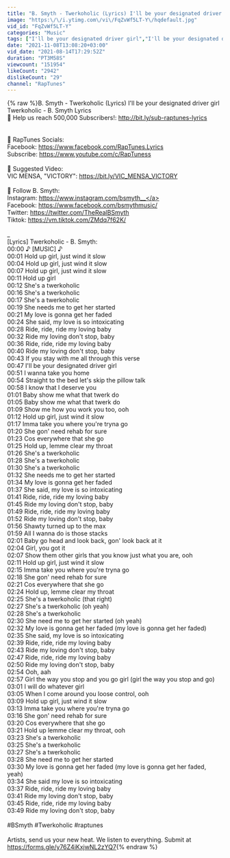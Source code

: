 ```yaml
---
title: "B. Smyth - Twerkoholic (Lyrics) I'll be your designated driver girl"
image: "https:\/\/i.ytimg.com\/vi\/FqZvWf5LT-Y\/hqdefault.jpg"
vid_id: "FqZvWf5LT-Y"
categories: "Music"
tags: ["I'll be your designated driver girl","I'll be your designated driver girl tiktok","I'll be your designated driver girl tiktok song"]
date: "2021-11-08T13:08:20+03:00"
vid_date: "2021-08-14T17:29:52Z"
duration: "PT3M58S"
viewcount: "151954"
likeCount: "2942"
dislikeCount: "29"
channel: "RapTunes"
---
```

{% raw %}B. Smyth - Twerkoholic (Lyrics) I'll be your designated driver girl<br />Twerkoholic - B. Smyth Lyrics <br />🔔 Help us reach 500,000 Subscribers!: <a rel="nofollow" target="blank" href="http://bit.ly/sub-raptunes-lyrics">http://bit.ly/sub-raptunes-lyrics</a><br /><br /><br />🌟 RapTunes Socials: <br />Facebook: <a rel="nofollow" target="blank" href="https://www.facebook.com/RapTunes.Lyrics">https://www.facebook.com/RapTunes.Lyrics</a><br />Subscribe: <a rel="nofollow" target="blank" href="https://www.youtube.com/c/RapTuness">https://www.youtube.com/c/RapTuness</a><br /><br />🌟 Suggested Video:<br />VIC MENSA, &quot;VICTORY&quot;: <a rel="nofollow" target="blank" href="https://bit.ly/VIC_MENSA_VICTORY">https://bit.ly/VIC_MENSA_VICTORY</a><br /> <br />🌟 Follow B. Smyth: <br />Instagram: <a rel="nofollow" target="blank" href="https://www.instagram.com/bsmyth__">https://www.instagram.com/bsmyth__</a><br />Facebook: <a rel="nofollow" target="blank" href="https://www.facebook.com/bsmythmusic/">https://www.facebook.com/bsmythmusic/</a><br />Twitter: <a rel="nofollow" target="blank" href="https://twitter.com/TheRealBSmyth">https://twitter.com/TheRealBSmyth</a><br />Tiktok: <a rel="nofollow" target="blank" href="https://vm.tiktok.com/ZMdq7f62K/">https://vm.tiktok.com/ZMdq7f62K/</a><br /><br />_<br />[Lyrics] Twerkoholic - B. Smyth: <br />00:00 ♪ [MUSIC] ♪<br />00:01 Hold up girl, just wind it slow<br />00:04 Hold up girl, just wind it slow<br />00:07 Hold up girl, just wind it slow<br />00:11 Hold up girl<br />00:12 She's a twerkoholic<br />00:16 She's a twerkoholic<br />00:17 She's a twerkoholic<br />00:19 She needs me to get her started<br />00:21 My love is gonna get her faded<br />00:24 She said, my love is so intoxicating<br />00:28 Ride, ride, ride my loving baby<br />00:32 Ride my loving don't stop, baby<br />00:36 Ride, ride, ride my loving baby<br />00:40 Ride my loving don't stop, baby<br />00:43 If you stay with me all through this verse<br />00:47 I'll be your designated driver girl<br />00:51 I wanna take you home<br />00:54 Straight to the bed let's skip the pillow talk<br />00:58 I know that I deserve you<br />01:01 Baby show me what that twerk do<br />01:05 Baby show me what that twerk do<br />01:09 Show me how you work you too, ooh<br />01:12 Hold up girl, just wind it slow<br />01:17 Imma take you where you're tryna go<br />01:20 She gon' need rehab for sure<br />01:23 Cos everywhere that she go<br />01:25 Hold up, lemme clear my throat<br />01:26 She's a twerkoholic<br />01:28 She's a twerkoholic<br />01:30 She's a twerkoholic<br />01:32 She needs me to get her started<br />01:34 My love is gonna get her faded<br />01:37 She said, my love is so intoxicating<br />01:41 Ride, ride, ride my loving baby<br />01:45 Ride my loving don't stop, baby<br />01:49 Ride, ride, ride my loving baby<br />01:52 Ride my loving don't stop, baby<br />01:56 Shawty turned up to the max<br />01:59 All I wanna do is those stacks<br />02:01 Baby go head and look back, gon' look back at it<br />02:04 Girl, you got it<br />02:07 Show them other girls that you know just what you are, ooh<br />02:11 Hold up girl, just wind it slow<br />02:15 Imma take you where you're tryna go<br />02:18 She gon' need rehab for sure<br />02:21 Cos everywhere that she go<br />02:24 Hold up, lemme clear my throat<br />02:25 She's a twerkoholic (that right)<br />02:27 She's a twerkoholic (oh yeah)<br />02:28 She's a twerkoholic<br />02:30 She need me to get her started (oh yeah)<br />02:32 My love is gonna get her faded (my love is gonna get her faded)<br />02:35 She said, my love is so intoxicating<br />02:39 Ride, ride, ride my loving baby<br />02:43 Ride my loving don't stop, baby<br />02:47 Ride, ride, ride my loving baby<br />02:50 Ride my loving don't stop, baby<br />02:54 Ooh, aah<br />02:57 Girl the way you stop and you go girl (girl the way you stop and go)<br />03:01 I will do whatever girl<br />03:05 When I come around you loose control, ooh<br />03:09 Hold up girl, just wind it slow<br />03:13 Imma take you where you're tryna go<br />03:16 She gon' need rehab for sure<br />03:20 Cos everywhere that she go<br />03:21 Hold up lemme clear my throat, ooh<br />03:23 She's a twerkoholic<br />03:25 She's a twerkoholic<br />03:27 She's a twerkoholic<br />03:28 She need me to get her started<br />03:30 My love is gonna get her faded (my love is gonna get her faded, yeah)<br />03:34 She said my love is so intoxicating<br />03:37 Ride, ride, ride my loving baby<br />03:41 Ride my loving don't stop, baby<br />03:45 Ride, ride, ride my loving baby<br />03:49 Ride my loving don't stop, baby<br /><br />#BSmyth #Twerkoholic #raptunes<br /><br />Artists, send us your new heat. We listen to everything. Submit at <a rel="nofollow" target="blank" href="https://forms.gle/y76Z4iKxjwNL2zYQ7">https://forms.gle/y76Z4iKxjwNL2zYQ7</a>{% endraw %}
